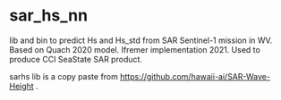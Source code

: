 # sar_hs_nn
lib and bin to predict Hs and Hs_std from SAR Sentinel-1 mission in WV.
Based on Quach 2020 model.
Ifremer implementation 2021.
Used to produce CCI SeaState SAR product.

sarhs lib is a copy paste from https://github.com/hawaii-ai/SAR-Wave-Height .